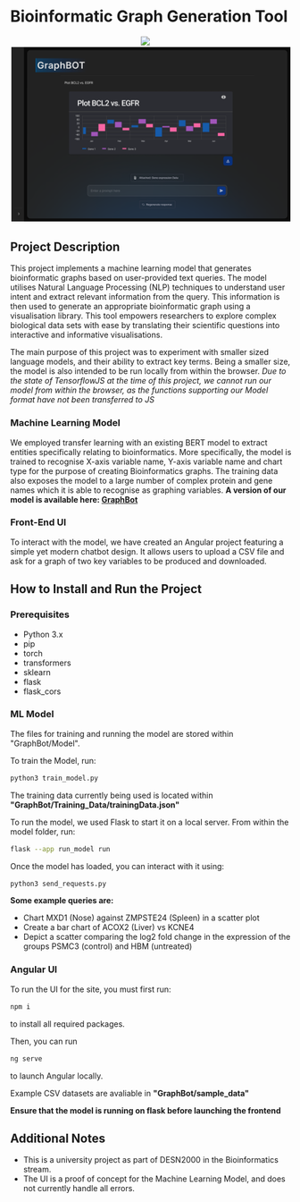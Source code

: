 # Bioinformatic Graph Generation Tool

<p float="left" align="middle">
    <img src="./Assets/GraphBot%20Home.png" width="500" style="margin-right: 20px;">
    <img src="./Assets/GraphBot%20Visualisation.png" width="500">
</p>

## Project Description

This project implements a machine learning model that generates bioinformatic graphs based on user-provided text queries. The model utilises Natural Language Processing (NLP) techniques to understand user intent and extract relevant information from the query. This information is then used to generate an appropriate bioinformatic graph using a visualisation library. This tool empowers researchers to explore complex biological data sets with ease by translating their scientific questions into interactive and informative visualisations.

The main purpose of this project was to experiment with smaller sized language models, and their ability to extract key terms. Being a smaller size, the model is also intended to be run locally from within the browser.
*Due to the state of TensorflowJS at the time of this project, we cannot run our model from within the browser, as the functions supporting our Model format have not been transferred to JS* 

### Machine Learning Model
We employed transfer learning with an existing BERT model to extract entities specifically relating to bioinformatics. More specifically, the model is trained to recognise X-axis variable name, Y-axis variable name and chart type for the purpose of creating Bioinformatics graphs. The training data also exposes the model to a large number of complex protein and gene names which it is able to recognise as graphing variables.
**A version of our model is available here: [GraphBot](https://huggingface.co/GraphBot)**

### Front-End UI

To interact with the model, we have created an Angular project featuring a simple yet modern chatbot design. It allows users to upload a CSV file and ask for a graph of two key variables to be produced and downloaded.

## How to Install and Run the Project

### Prerequisites

- Python 3.x
- pip
- torch
- transformers
- sklearn
- flask
- flask_cors

### ML Model
The files for training and running the model are stored within "GraphBot/Model".

To train the Model, run:
```bash
python3 train_model.py
```
The training data currently being used is located within 
**"GraphBot/Training_Data/trainingData.json"**

To run the model, we used Flask to start it on a local server. From within the model folder, run:
```bash
flask --app run_model run
```

Once the model has loaded, you can interact with it using:
```bash
python3 send_requests.py
```

**Some example queries are:**
- Chart MXD1 (Nose) against ZMPSTE24 (Spleen) in a scatter plot
- Create a bar chart of ACOX2 (Liver) vs KCNE4
- Depict a scatter comparing the log2 fold change in the expression of the groups PSMC3 (control) and HBM (untreated)


### Angular UI
To run the UI for the site, you must first run:
```bash
npm i
```
to install all required packages.

Then, you can run 
```bash
ng serve
```
to launch Angular locally.

Example CSV datasets are avaliable in **"GraphBot/sample_data"**

**Ensure that the model is running on flask before launching the frontend**

## Additional Notes
- This is a university project as part of DESN2000 in the Bioinformatics stream.
- The UI is a proof of concept for the Machine Learning Model, and does not currently handle all errors. 
